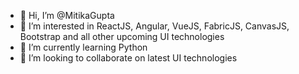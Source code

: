- 👋 Hi, I’m @MitikaGupta
- 👀 I’m interested in ReactJS, Angular, VueJS, FabricJS, CanvasJS, Bootstrap and all other upcoming UI technologies
- 🌱 I’m currently learning Python
- 💞️ I’m looking to collaborate on latest UI technologies

<!---
MitikaGupta/MitikaGupta is a ✨ special ✨ repository because its `README.md` (this file) appears on your GitHub profile.
You can click the Preview link to take a look at your changes.
--->
